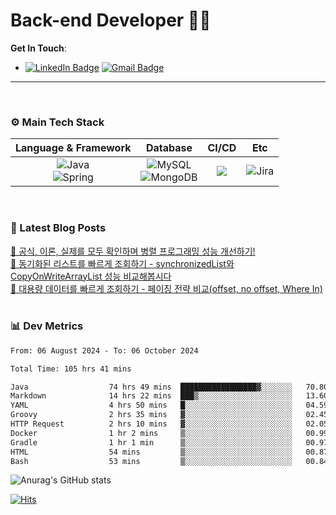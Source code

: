 # Back-end Developer 👋👋


**Get In Touch**: 
- [![LinkedIn Badge](http://img.shields.io/badge/-LinkedIn-0072b1?style=flat&logo=linkedin&link=https://www.linkedin.com/in/youhee-lee-5b358b20b/)](https://www.linkedin.com/in/youhee-lee-5b358b20b/) [![Gmail Badge](https://img.shields.io/badge/Gmail-d14836?style=flat&logo=Gmail&logoColor=white&link=mailto:bnm1128@gmail.com)](mailto:bnm1128@gmail.com)
---

<br>

### ⚙️ Main Tech Stack
|                                                                          Language & Framework                                                                           |                                                                                                            Database                                                                                                             |                                               CI/CD                                               |    Etc    |
|:-----------------------------------------------------------------------------------------------------------------------------------------------------------------------:|:-------------------------------------------------------------------------------------------------------------------------------------------------------------------------------------------------------------------------------:|:-------------------------------------------------------------------------------------------------:|:---------:|
| ![Java](http://img.shields.io/badge/-Java-007396?style=for-the-badge&logo=Java)<br/>![Spring](http://img.shields.io/badge/-Spring-47A248?style=for-the-badge&logo=Spring&logoColor=white) | ![MySQL](https://shields.io/badge/MySQL-lightgrey?logo=mysql&style=for-the-badge&logoColor=white&labelColor=blue) <br/>![MongoDB](http://img.shields.io/badge/-MongoDB-47A248?style=for-the-badge&logo=MongoDB&logoColor=white) | ![](https://img.shields.io/badge/Jenkins-D24939?style=for-the-badge&logo=Jenkins&logoColor=white) | ![Jira](https://img.shields.io/badge/Jira-0052CC?style=for-the-badge&logo=Jira&logoColor=white) |

<br>

### 📰 Latest Blog Posts
<!-- BLOG-POST-LIST:START --><a href="https://guui-dev-lee.tistory.com/20">🧻  공식, 이론, 실제를 모두 확인하며 병렬 프로그래밍 성능 개선하기!</a><br><a href="https://guui-dev-lee.tistory.com/17">🧻  동기화된 리스트를 빠르게 조회하기 - synchronizedList와 CopyOnWriteArrayList 성능 비교해봅시다</a><br><a href="https://guui-dev-lee.tistory.com/16">🧻  대용량 데이터를 빠르게 조회하기 - 페이징 전략 비교&lpar;offset,  no offset, Where In&rpar;</a><br><!-- BLOG-POST-LIST:END -->

<br>

### 📊 Dev Metrics 
<!--START_SECTION:waka-->

```txt
From: 06 August 2024 - To: 06 October 2024

Total Time: 105 hrs 41 mins

Java                  74 hrs 49 mins  █████████████████▓░░░░░░░   70.80 %
Markdown              14 hrs 22 mins  ███▒░░░░░░░░░░░░░░░░░░░░░   13.60 %
YAML                  4 hrs 50 mins   █░░░░░░░░░░░░░░░░░░░░░░░░   04.59 %
Groovy                2 hrs 35 mins   ▓░░░░░░░░░░░░░░░░░░░░░░░░   02.45 %
HTTP Request          2 hrs 10 mins   ▓░░░░░░░░░░░░░░░░░░░░░░░░   02.05 %
Docker                1 hr 2 mins     ▒░░░░░░░░░░░░░░░░░░░░░░░░   00.99 %
Gradle                1 hr 1 min      ▒░░░░░░░░░░░░░░░░░░░░░░░░   00.97 %
HTML                  54 mins         ▒░░░░░░░░░░░░░░░░░░░░░░░░   00.87 %
Bash                  53 mins         ▒░░░░░░░░░░░░░░░░░░░░░░░░   00.84 %
```

<!--END_SECTION:waka-->

![Anurag's GitHub stats](https://github-readme-stats.vercel.app/api?username=gutenLee&show_icons=true&theme=radical)

[![Hits](https://hits.seeyoufarm.com/api/count/incr/badge.svg?url=https://github.com/gutenLEE)](https://github.com/gutenLEE) 
